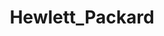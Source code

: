 ---
title: Hewlett_Packard
crosslinks:
- stylus
- spectrex360
- Dell
- autotldr
- IAmA
- AskTechnology
- Lenovo
- SuggestALaptop
- ultrawidemasterrace
- laptops
- technology
---